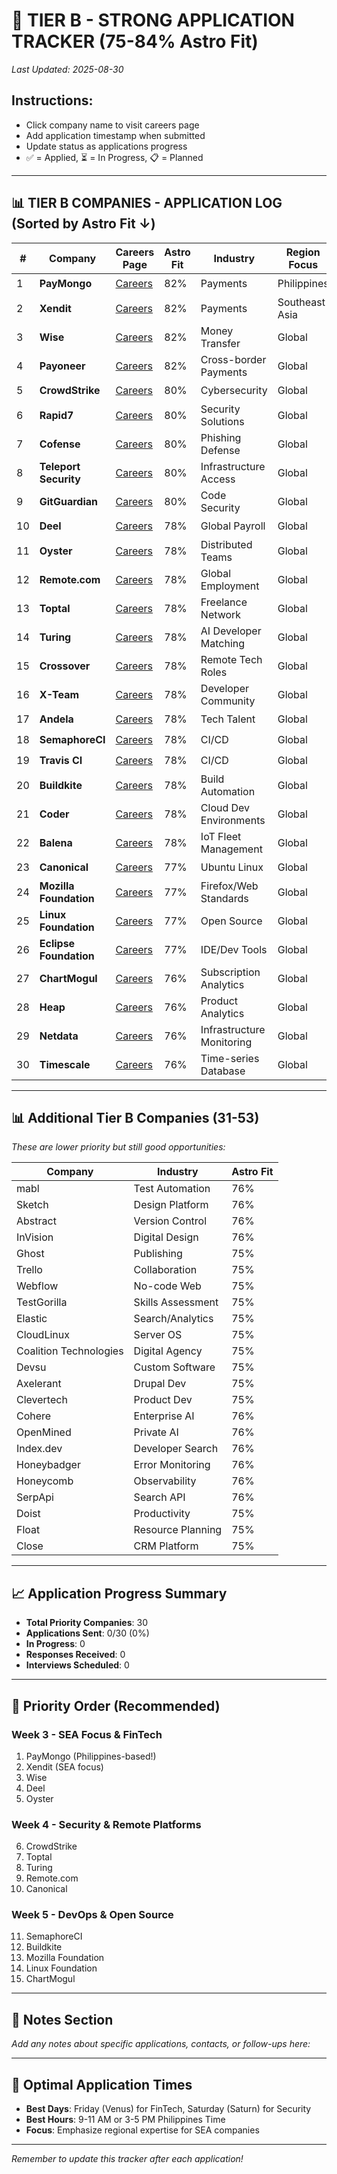 # 🌟 TIER B - STRONG APPLICATION TRACKER (75-84% Astro Fit)

*Last Updated: 2025-08-30*

## Instructions:
- Click company name to visit careers page
- Add application timestamp when submitted
- Update status as applications progress
- ✅ = Applied, ⏳ = In Progress, 📋 = Planned

---

## 📊 TIER B COMPANIES - APPLICATION LOG (Sorted by Astro Fit ↓)

| # | Company | Careers Page | Astro Fit | Industry | Region Focus | Application Sent | Status |
|---|---------|--------------|-----------|----------|--------------|------------------|--------|
| 1 | **PayMongo** | [Careers](https://paymongo.com/careers) | 82% | Payments | Philippines | | 📋 |
| 2 | **Xendit** | [Careers](https://www.xendit.co/en/careers/) | 82% | Payments | Southeast Asia | | 📋 |
| 3 | **Wise** | [Careers](https://www.wise.jobs/) | 82% | Money Transfer | Global | | 📋 |
| 4 | **Payoneer** | [Careers](https://www.payoneer.com/careers/) | 82% | Cross-border Payments | Global | | 📋 |
| 5 | **CrowdStrike** | [Careers](https://www.crowdstrike.com/careers/) | 80% | Cybersecurity | Global | | 📋 |
| 6 | **Rapid7** | [Careers](https://www.rapid7.com/careers/) | 80% | Security Solutions | Global | | 📋 |
| 7 | **Cofense** | [Careers](https://cofense.com/company/careers/) | 80% | Phishing Defense | Global | | 📋 |
| 8 | **Teleport Security** | [Careers](https://goteleport.com/careers/) | 80% | Infrastructure Access | Global | | 📋 |
| 9 | **GitGuardian** | [Careers](https://www.gitguardian.com/careers) | 80% | Code Security | Global | | 📋 |
| 10 | **Deel** | [Careers](https://www.deel.com/careers) | 78% | Global Payroll | Global | | 📋 |
| 11 | **Oyster** | [Careers](https://www.oysterhr.com/careers) | 78% | Distributed Teams | Global | | 📋 |
| 12 | **Remote.com** | [Careers](https://remote.com/careers) | 78% | Global Employment | Global | | 📋 |
| 13 | **Toptal** | [Careers](https://www.toptal.com/careers) | 78% | Freelance Network | Global | | 📋 |
| 14 | **Turing** | [Careers](https://www.turing.com/careers) | 78% | AI Developer Matching | Global | | 📋 |
| 15 | **Crossover** | [Careers](https://www.crossover.com/jobs) | 78% | Remote Tech Roles | Global | | 📋 |
| 16 | **X-Team** | [Careers](https://x-team.com/join/) | 78% | Developer Community | Global | | 📋 |
| 17 | **Andela** | [Careers](https://andela.com/careers/) | 78% | Tech Talent | Global | | 📋 |
| 18 | **SemaphoreCI** | [Careers](https://semaphoreci.com/careers) | 78% | CI/CD | Global | | 📋 |
| 19 | **Travis CI** | [Careers](https://www.travis-ci.com/careers/) | 78% | CI/CD | Global | | 📋 |
| 20 | **Buildkite** | [Careers](https://buildkite.com/careers) | 78% | Build Automation | Global | | 📋 |
| 21 | **Coder** | [Careers](https://coder.com/careers) | 78% | Cloud Dev Environments | Global | | 📋 |
| 22 | **Balena** | [Careers](https://www.balena.io/careers/) | 78% | IoT Fleet Management | Global | | 📋 |
| 23 | **Canonical** | [Careers](https://canonical.com/careers) | 77% | Ubuntu Linux | Global | | 📋 |
| 24 | **Mozilla Foundation** | [Careers](https://careers.mozilla.org/) | 77% | Firefox/Web Standards | Global | | 📋 |
| 25 | **Linux Foundation** | [Careers](https://www.linuxfoundation.org/careers) | 77% | Open Source | Global | | 📋 |
| 26 | **Eclipse Foundation** | [Careers](https://www.eclipse.org/org/foundation/jobs.php) | 77% | IDE/Dev Tools | Global | | 📋 |
| 27 | **ChartMogul** | [Careers](https://chartmogul.com/jobs/) | 76% | Subscription Analytics | Global | | 📋 |
| 28 | **Heap** | [Careers](https://heap.io/careers) | 76% | Product Analytics | Global | | 📋 |
| 29 | **Netdata** | [Careers](https://www.netdata.cloud/careers/) | 76% | Infrastructure Monitoring | Global | | 📋 |
| 30 | **Timescale** | [Careers](https://www.timescale.com/careers) | 76% | Time-series Database | Global | | 📋 |

---

## 📊 Additional Tier B Companies (31-53)

*These are lower priority but still good opportunities:*

| Company | Industry | Astro Fit |
|---------|----------|-----------|
| mabl | Test Automation | 76% |
| Sketch | Design Platform | 76% |
| Abstract | Version Control | 76% |
| InVision | Digital Design | 76% |
| Ghost | Publishing | 75% |
| Trello | Collaboration | 75% |
| Webflow | No-code Web | 75% |
| TestGorilla | Skills Assessment | 75% |
| Elastic | Search/Analytics | 75% |
| CloudLinux | Server OS | 75% |
| Coalition Technologies | Digital Agency | 75% |
| Devsu | Custom Software | 75% |
| Axelerant | Drupal Dev | 75% |
| Clevertech | Product Dev | 75% |
| Cohere | Enterprise AI | 76% |
| OpenMined | Private AI | 76% |
| Index.dev | Developer Search | 76% |
| Honeybadger | Error Monitoring | 76% |
| Honeycomb | Observability | 76% |
| SerpApi | Search API | 76% |
| Doist | Productivity | 75% |
| Float | Resource Planning | 75% |
| Close | CRM Platform | 75% |

---

## 📈 Application Progress Summary

- **Total Priority Companies**: 30
- **Applications Sent**: 0/30 (0%)
- **In Progress**: 0
- **Responses Received**: 0
- **Interviews Scheduled**: 0

---

## 🎯 Priority Order (Recommended)

### Week 3 - SEA Focus & FinTech
1. PayMongo (Philippines-based!)
2. Xendit (SEA focus)
3. Wise
4. Deel
5. Oyster

### Week 4 - Security & Remote Platforms
6. CrowdStrike
7. Toptal
8. Turing
9. Remote.com
10. Canonical

### Week 5 - DevOps & Open Source
11. SemaphoreCI
12. Buildkite
13. Mozilla Foundation
14. Linux Foundation
15. ChartMogul

---

## 📝 Notes Section

*Add any notes about specific applications, contacts, or follow-ups here:*

---

## 🔮 Optimal Application Times
- **Best Days**: Friday (Venus) for FinTech, Saturday (Saturn) for Security
- **Best Hours**: 9-11 AM or 3-5 PM Philippines Time
- **Focus**: Emphasize regional expertise for SEA companies

---

*Remember to update this tracker after each application!*
